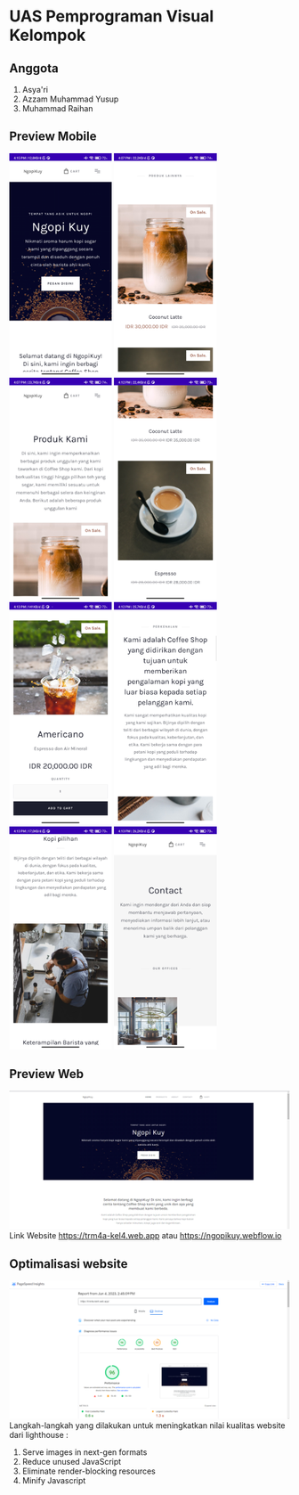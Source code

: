 # UAS Pemprograman Visual Kelompok

## Anggota
1. Asya'ri
2. Azzam Muhammad Yusup
3. Muhammad Raihan

## Preview Mobile
<img
  src="screenshoot/preview-mobile-1.jpg"
  alt="Preview Mobile"
  title="Optional title"
  style="margin: 0 auto; max-width: 300px; height:400px;">
 <img src="screenshoot/preview-mobile-2.jpg" style=" max-width:300px ; height:400px; margin: 0 auto;" >
 <img src="screenshoot/preview-mobile-3.jpg" style=" max-width:300px ; height:400px; margin: 0 auto;" >
 <img src="screenshoot/preview-mobile-4.jpg" style=" max-width:300px ; height:400px; margin: 0 auto;" >
 <img src="screenshoot/preview-mobile-5.jpg" style=" max-width:300px ; height:400px; margin: 0 auto;" >
 <img src="screenshoot/preview-mobile-6.jpg" style=" max-width:300px ; height:400px; margin: 0 auto;" >
 <img src="screenshoot/preview-mobile-7.jpg" style=" max-width:300px ; height:400px; margin: 0 auto;" >
 <img src="screenshoot/preview-mobile-8.jpg" style=" max-width:300px ; height:400px; margin: 0 auto;" >


## Preview Web
![preview-web](screenshoot/preview-website.png)
Link Website https://trm4a-kel4.web.app atau https://ngopikuy.webflow.io

## Optimalisasi website
![performance](screenshoot/result-performance.png)
Langkah-langkah yang dilakukan untuk meningkatkan nilai kualitas website dari lighthouse :
1. Serve images in next-gen formats
2. Reduce unused JavaScript
3. Eliminate render-blocking resources
4. Minify Javascript
